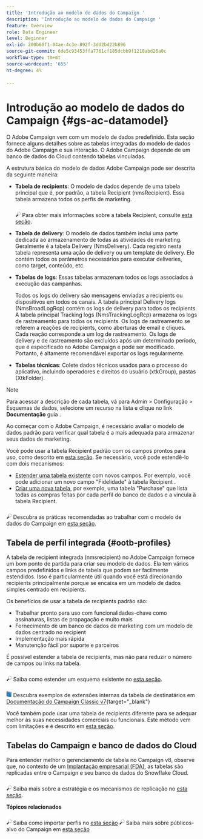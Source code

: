 ```yaml
---
title: 'Introdução ao modelo de dados do Campaign '
description: 'Introdução ao modelo de dados do Campaign '
feature: Overview
role: Data Engineer
level: Beginner
exl-id: 200b60f1-04ae-4c3e-892f-3dd2bd22b896
source-git-commit: 6de5c93453ffa7761cf185dcbb9f1210abd26a0c
workflow-type: tm+mt
source-wordcount: '655'
ht-degree: 4%

---
```


# Introdução ao modelo de dados do Campaign {#gs-ac-datamodel}

O Adobe Campaign vem com um modelo de dados predefinido. Esta seção fornece alguns detalhes sobre as tabelas integradas do modelo de dados do Adobe Campaign e sua interação. O Adobe Campaign depende de um banco de dados do Cloud contendo tabelas vinculadas.

A estrutura básica do modelo de dados Adobe Campaign pode ser descrita da seguinte maneira:

* **Tabela de recipients**: O modelo de dados depende de uma tabela principal que é, por padrão, a tabela Recipient (nmsRecipient). Essa tabela armazena todos os perfis de marketing.

   ![](../assets/do-not-localize/glass.png) Para obter mais informações sobre a tabela Recipient, consulte [esta seção](#ootb-profiles).

* **Tabela de delivery**: O modelo de dados também inclui uma parte dedicada ao armazenamento de todas as atividades de marketing. Geralmente é a tabela Delivery (NmsDelivery). Cada registro nesta tabela representa uma ação de delivery ou um template de delivery. Ele contém todos os parâmetros necessários para executar deliveries, como target, conteúdo, etc.

* **Tabelas de logs**: Essas tabelas armazenam todos os logs associados à execução das campanhas.

   Todos os logs do delivery são mensagens enviadas a recipients ou dispositivos em todos os canais. A tabela principal Delivery logs (NmsBroadLogRcp) contém os logs de delivery para todos os recipients.
A tabela principal Tracking logs (NmsTrackingLogRcp) armazena os logs de rastreamento para todos os recipients. Os logs de rastreamento se referem a reações de recipients, como aberturas de email e cliques. Cada reação corresponde a um log de rastreamento.
Os logs de delivery e de rastreamento são excluídos após um determinado período, que é especificado no Adobe Campaign e pode ser modificado. Portanto, é altamente recomendável exportar os logs regularmente.

* **Tabelas técnicas**: Colete dados técnicos usados para o processo do aplicativo, incluindo operadores e direitos do usuário (xtkGroup), pastas (XtkFolder).

>[!NOTE]
>
>Para acessar a descrição de cada tabela, vá para Admin > Configuração > Esquemas de dados, selecione um recurso na lista e clique no link **Documentação** guia .

Ao começar com o Adobe Campaign, é necessário avaliar o modelo de dados padrão para verificar qual tabela é a mais adequada para armazenar seus dados de marketing.

Você pode usar a tabela Recipient padrão com os campos prontos para uso, como descrito em [esta seção](#ootb-profiles). Se necessário, você pode estendê-lo com dois mecanismos:

* [Estender uma tabela existente](extend-schema.md) com novos campos. Por exemplo, você pode adicionar um novo campo &quot;Fidelidade&quot; à tabela Recipient .
* [Criar uma nova tabela](create-schema.md), por exemplo, uma tabela &quot;Purchase&quot; que lista todas as compras feitas por cada perfil do banco de dados e a vincula à tabela Recipient.

![](../assets/do-not-localize/glass.png) Descubra as práticas recomendadas ao trabalhar com o modelo de dados do Campaign em [esta seção](datamodel-best-practices.md).

## Tabela de perfil integrada {#ootb-profiles}

A tabela de recipient integrada (nmsrecipient) no Adobe Campaign fornece um bom ponto de partida para criar seu modelo de dados. Ela tem vários campos predefinidos e links de tabela que podem ser facilmente estendidos. Isso é particularmente útil quando você está direcionando recipients principalmente porque se encaixa em um modelo de dados simples centrado em recipients.

Os benefícios de usar a tabela de recipients padrão são:

* Trabalhar pronto para uso com funcionalidades-chave como assinaturas, listas de propagação e muito mais
* Fornecimento de um banco de dados de marketing com um modelo de dados centrado no recipient
* Implementação mais rápida
* Manutenção fácil por suporte e parceiros

É possível estender a tabela de recipients, mas não para reduzir o número de campos ou links na tabela.

![](../assets/do-not-localize/glass.png) Saiba como estender um esquema existente no [esta seção](extend-schema.md).

![](../assets/do-not-localize/book.png) Descubra exemplos de extensões internas da tabela de destinatários em [Documentação do Campaign Classic v7](https://experienceleague.adobe.com/docs/campaign-classic/using/configuring-campaign-classic/editing-schemas/examples-of-schemas-edition.html?lang=en#extending-a-table){target=&quot;_blank&quot;}

Você também pode usar uma tabela de recipients diferente para se adequar melhor às suas necessidades comerciais ou funcionais. Este método vem com limitações e é descrito em [esta seção](custom-recipient.md).

## Tabelas do Campaign e banco de dados do Cloud

Para entender melhor o gerenciamento de tabela no Campaign v8, observe que, no contexto de um [Implantação empresarial (FDA)](../architecture/enterprise-deployment.md), as tabelas são replicadas entre o Campaign e seu banco de dados do Snowflake Cloud.

![](../assets/do-not-localize/glass.png) Saiba mais sobre a estratégia e os mecanismos de replicação no [esta seção](../architecture/replication.md).

**Tópicos relacionados**

![](../assets/do-not-localize/glass.png) Saiba como importar perfis no [esta seção](../start/import.md)
![](../assets/do-not-localize/glass.png) Saiba mais sobre públicos-alvo do Campaign em [esta seção](../start/audiences.md)
